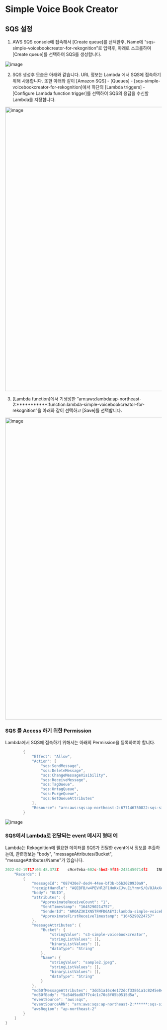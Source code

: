 # Simple Voice Book Creator

## SQS 설정 

1. AWS SQS console에 접속해서 [Create queue]를 선택한후, Name에 “sqs-simple-voicebookcreator-for-rekognition”로 입력후, 아래로 스크롤하여 [Create queue]를 선택하여 SQS를 생성합니다. 

![image](https://user-images.githubusercontent.com/52392004/154795483-43216c51-0962-492f-9fbf-abd4de1cb3da.png)

2. SQS 생성후 모습은 아래와 같습니다. URL 정보는 Lambda 에서 SQS에 접속하기 위해 사용합니다. 또한 아래와 같이  [Amazon SQS] - [Queues] - [sqs-simple-voicebookcreator-for-rekognition]에서 하단의 [Lambda triggers] - [Configure Lambda function trigger]를 선택하여 SQS의 응답을 수신할 Lambda를 지정합니다.

<img width="910" alt="image" src="https://user-images.githubusercontent.com/52392004/154822622-d9e3c65b-1976-45a5-a483-4a595749874a.png">

3. [Lambda function]에서 기생성한 “arn:aws:lambda:ap-northeast-2:***********:function:lambda-simple-voicebookcreator-for-rekognition”을 아래와 같이 선택하고 [Save]를 선택합니다. 

<img width="966" alt="image" src="https://user-images.githubusercontent.com/52392004/154822823-c061e21f-99a2-4640-8182-ceaa0a767b31.png">



### SQS 를 Access 하기 위한 Permission

Lambda에서 SQS에 접속하기 위해서는 아래의 Permission을 등록하여야 합니다. 

```c
		{
            "Effect": "Allow",
            "Action": [
                "sqs:SendMessage",
                "sqs:DeleteMessage",
                "sqs:ChangeMessageVisibility",
                "sqs:ReceiveMessage",
                "sqs:TagQueue",
                "sqs:UntagQueue",
                "sqs:PurgeQueue",
                "sqs:GetQueueAttributes"
            ],
            "Resource": "arn:aws:sqs:ap-northeast-2:677146750822:sqs-simple-voicebookcreator-for-rekognition"
        }
```


![image](https://user-images.githubusercontent.com/52392004/154795646-bf3ba7c8-f10d-43f7-bb4d-f11d63ba35e8.png)


### SQS에서 Lambda로 전달되는 event 메시지 형태 예
       
Lambda는 Rekognition에 필요한 데이터를 SQS가 전달한 event에서 정보를 추출하는데, 관련정보는 "body", "messageAttributes/Bucket", "messageAttributes/Name"가 있습니다.

```c
2022-02-19T17:03:48.373Z	c9ce7eba-602c-5be2-9f85-2431450714f2	INFO	## EVENT: {
    "Records": [
        {
            "messageId": "087430e7-ded4-44ee-bf3b-b5b2020930a9",
            "receiptHandle": "AQEBFB/w4PEVHl2F1HoKxCJvuEiYrm+S/0/OJAxXcyXtBQUWsRM/ZOlMlzHMtuaFJW90+PS8uTSvQBqqxyLMg6wGF0J4H8TCFMh2zRys09U0jtcBqavycAi/2ACWUKbeUmtxSeTpyiGuG8ND0FSfmVnGZYHbfI8CRu3ZGt/TYbGpGhGg+bihRg08eZafYNvn69x8x7JXRbi0EZgADWgkCGOiyYJBERszRJOPT/PCb9gmBnT1MeWx2l7hB1fSXArwsWaFeWxxcULYMTPs63BN77EHABA+nGDZXedxRiF5a2RpNKpKeGH5p6QiDTVAI0W3IK5EEnkFnmAeyHPOZoX0GNm4+PKM2qm314xg13eVMEud13UI2Uf39m2LLWj2wrNFwK8yDwZFPD3suvnNhkfE2nwb4cpKYCzbUKSEao9wxZemeS2st9O7AHoDpnXykCcPSaBX",
            "body": "UUID",
            "attributes": {
                "ApproximateReceiveCount": "1",
                "SentTimestamp": "1645290214757",
                "SenderId": "AROAZ3KIXN5TFMFD6AEYI:lambda-simple-voicebookcreator-upload",
                "ApproximateFirstReceiveTimestamp": "1645290224757"
            },
            "messageAttributes": {
                "Bucket": {
                    "stringValue": "s3-simple-voicebookcreator",
                    "stringListValues": [],
                    "binaryListValues": [],
                    "dataType": "String"
                },
                "Name": {
                    "stringValue": "sample2.jpeg",
                    "stringListValues": [],
                    "binaryListValues": [],
                    "dataType": "String"
                }
            },
            "md5OfMessageAttributes": "3dd51a16c4e172dcf33861a1c8245e84",
            "md5OfBody": "5a54d9ad87f7c4c1c70c8f05b9515d5a",
            "eventSource": "aws:sqs",
            "eventSourceARN": "arn:aws:sqs:ap-northeast-2:******:sqs-simple-voicebookcreator-for-rekognition",
            "awsRegion": "ap-northeast-2"
        }
    ]
}
```

